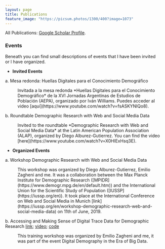 ```yaml
---
layout: page
title: Publications
feature_image: "https://picsum.photos/1300/400?image=1073"
---
```


<style type="text/css">
<!--
 .tab { margin-left: 40px; }
-->
</style>

All Publications: [Google Scholar Profile](https://scholar.google.com/citations?user=xuc6rUEAAAAJ&hl=en).

### Events

Beneath you can find small descriptions of events that I have been invited or I have organized.

* **Invited Events**

a. Mesa redonda: Huellas Digitales para el Conocimiento Demográfico

<p class="tab">Invitada a la mesa redonda *Huellas Digitales para el Conocimiento Demográfico* de la XVI Jornadas Argentinas de Estudios de Población (AEPA), organizado por Iván Williams. Puedes acceder al video [aquí](https://www.youtube.com/watch?v=fsASKYNIQo8).</p>

b. Roundtable Demographic Research with Web and Social Media Data

<p class="tab">Invited to the roundtable *Demographic Research with Web and Social Media Data* at the Latin American Population Association (ALAP), organized by Diego Alburez-Gutierrez. You can find the video [here](https://www.youtube.com/watch?v=X0HIExHsq3E).</p>

* **Organized Events**

a. Workshop Demographic Research with Web and Social Media Data

<p class="tab">This workshop was organized by Diego Alburez-Gutierrez, Emilio Zagheni and me. It was a collaboration between the Max Planck Institute for Demographic Research ([MPIDR](https://www.demogr.mpg.de/en/default.htm)) and the International Union for the Scientific Study of Population ([IUSSP](https://iussp.org/en)). It took place at the International Conference on Web and Social Media in Munich [link](https://iussp.org/en/workshop-demographic-research-web-and-social-media-data) on 11th of June, 2019.</p>


b. Accessing and Making Sense of Digital Trace Data for Demographic Research
[link](https://iussp.org/en/digital-demography-era-big-data); [video](https://vimeo.com/351372897/08e873f197); [code](https://github.com/SofiaG1l/Using_Facebook_API)

<p class="tab">This training workshop was organized by Emilio Zagheni and me, it was part of the event Digital Demography in the Era of Big Data.</p>


